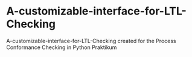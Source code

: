 # A-customizable-interface-for-LTL-Checking
A-customizable-interface-for-LTL-Checking created for the Process Conformance Checking in Python Praktikum
